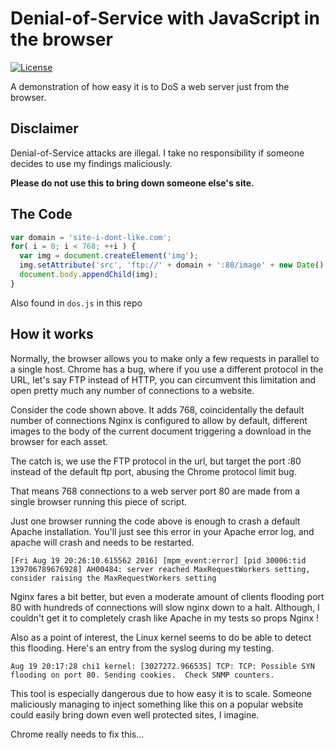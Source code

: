 # Denial-of-Service with JavaScript in the browser
[![License](http://img.shields.io/:license-gpl3-blue.svg)](http://www.gnu.org/licenses/gpl-3.0.html)

A demonstration of how easy it is to DoS a web server just from the browser.

## Disclaimer

Denial-of-Service attacks are illegal. I take no responsibility if someone
decides to use my findings maliciously.

**Please do not use this to bring down someone else's site.**

## The Code

```js
var domain = 'site-i-dont-like.com';
for( i = 0; i < 768; ++i ) {
  var img = document.createElement('img');
  img.setAttribute('src', 'ftp://' + domain + ':80/image' + new Date().getTime() + i );
  document.body.appendChild(img);
}
```

Also found in `dos.js` in this repo

## How it works

Normally, the browser allows you to make only a few requests in parallel to a
single host. Chrome has a bug, where if you use a different protocol in the
URL, let's say FTP instead of HTTP, you can circumvent this limitation and open
pretty much any number of connections to a website.

Consider the code shown above. It adds 768, coincidentally the default number
of connections Nginx is configured to allow by default, different images to
the body of the current document triggering a download in the browser for each
asset.

The catch is, we use the FTP protocol in the url, but target the port :80
instead of the default ftp port, abusing the Chrome protocol limit bug.

That means 768 connections to a web server port 80 are made from a single
browser running this piece of script.

Just one browser running the code above is enough to crash a default Apache
installation. You'll just see this error in your Apache error log, and apache
will crash and needs to be restarted.

```
[Fri Aug 19 20:26:10.615562 2016] [mpm_event:error] [pid 30006:tid 139706789676928] AH00484: server reached MaxRequestWorkers setting, consider raising the MaxRequestWorkers setting
```

Nginx fares a bit better, but even a moderate amount of clients flooding port
80 with hundreds of connections will slow nginx down to a halt. Although, I
couldn't get it to completely crash like Apache in my tests so props Nginx !

Also as a point of interest, the Linux kernel seems to do be able to detect
this flooding. Here's an entry from the syslog during my testing.

```
Aug 19 20:17:28 chi1 kernel: [3027272.966535] TCP: TCP: Possible SYN flooding on port 80. Sending cookies.  Check SNMP counters.
```

This tool is especially dangerous due to how easy it is to scale. Someone
maliciously managing to inject something like this on a popular website could
easily bring down even well protected sites, I imagine.

Chrome really needs to fix this...
